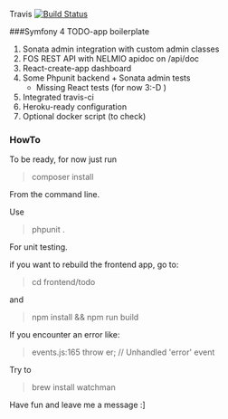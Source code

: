 Travis [![Build Status](https://travis-ci.org/fzan/Symfony-react-todo.svg?branch=master)](https://travis-ci.org/fzan/Symfony-react-todo)

###Symfony 4 TODO-app boilerplate

1) Sonata admin integration with custom admin classes
2) FOS REST API with NELMIO apidoc on /api/doc 
3) React-create-app dashboard
4) Some Phpunit backend + Sonata admin tests
   - Missing React tests (for now 3:-D ) 
5) Integrated travis-ci 
6) Heroku-ready configuration
7) Optional docker script (to check)

### HowTo
To be ready, for now just run 

> composer install

From the command line.

Use

> phpunit .

For unit testing.

if you want to rebuild the frontend app, go to:

> cd frontend/todo

and

> npm install && npm run build

If you encounter an error like:

>events.js:165
>      throw er; // Unhandled 'error' event

Try to 
> brew install watchman

Have fun and leave me a message :]